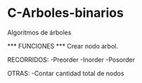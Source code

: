 # C-Arboles-binarios
Algoritmos de árboles

*** FUNCIONES ***
Crear nodo arbol.

RECORRIDOS:
-Preorder
-Inorder
-Posorder

OTRAS:
-Contar cantidad total de nodos

